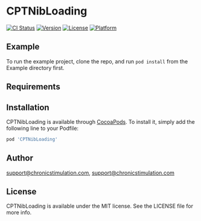 # CPTNibLoading

[![CI Status](https://img.shields.io/travis/support@chronicstimulation.com/CPTNibLoading.svg?style=flat)](https://travis-ci.org/support@chronicstimulation.com/CPTNibLoading)
[![Version](https://img.shields.io/cocoapods/v/CPTNibLoading.svg?style=flat)](https://cocoapods.org/pods/CPTNibLoading)
[![License](https://img.shields.io/cocoapods/l/CPTNibLoading.svg?style=flat)](https://cocoapods.org/pods/CPTNibLoading)
[![Platform](https://img.shields.io/cocoapods/p/CPTNibLoading.svg?style=flat)](https://cocoapods.org/pods/CPTNibLoading)

## Example

To run the example project, clone the repo, and run `pod install` from the Example directory first.

## Requirements

## Installation

CPTNibLoading is available through [CocoaPods](https://cocoapods.org). To install
it, simply add the following line to your Podfile:

```ruby
pod 'CPTNibLoading'
```

## Author

support@chronicstimulation.com, support@chronicstimulation.com

## License

CPTNibLoading is available under the MIT license. See the LICENSE file for more info.
